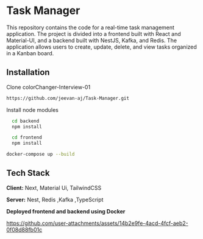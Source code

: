 
# Task Manager

This repository contains the code for a real-time task management application. The project is divided into a frontend built with React and Material-UI, and a backend built with NestJS, Kafka, and Redis. The application allows users to create, update, delete, and view tasks organized in a Kanban board.





## Installation

Clone colorChanger-Interview-01

```bash
https://github.com/jeevan-aj/Task-Manager.git
```

Install node modules

```bash
  cd backend
  npm install
```
```bash
  cd frontend
  npm install
```
```bash
docker-compose up --build
```
    
## Tech Stack

**Client:** Next, Material Ui, TailwindCSS

**Server:** Nest, Redis ,Kafka ,TypeScript

**Deployed frontend and backend  using Docker**




https://github.com/user-attachments/assets/14b2e9fe-4acd-4fcf-aeb2-0f08d88fb01c




